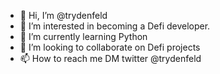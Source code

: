 - 👋 Hi, I’m @trydenfeld
- 👀 I’m interested in becoming a Defi developer.
- 🌱 I’m currently learning Python
- 💞️ I’m looking to collaborate on Defi projects
- 📫 How to reach me DM twitter @trydenfeld

<!---
trydenfeld/trydenfeld is a ✨ special ✨ repository because its `README.md` (this file) appears on your GitHub profile.
You can click the Preview link to take a look at your changes.
--->
